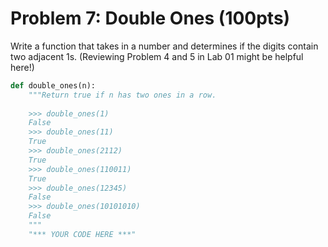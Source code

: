 # Problem 7: Double Ones (100pts)

Write a function that takes in a number and determines if the digits contain two adjacent 1s. (Reviewing Problem 4 and 5 in Lab 01 might be helpful here!)

```python
def double_ones(n):
    """Return true if n has two ones in a row.
    
    >>> double_ones(1)
    False
    >>> double_ones(11)
    True
    >>> double_ones(2112)
    True
    >>> double_ones(110011)
    True
    >>> double_ones(12345)
    False
    >>> double_ones(10101010)
    False
    """
    "*** YOUR CODE HERE ***"
```
